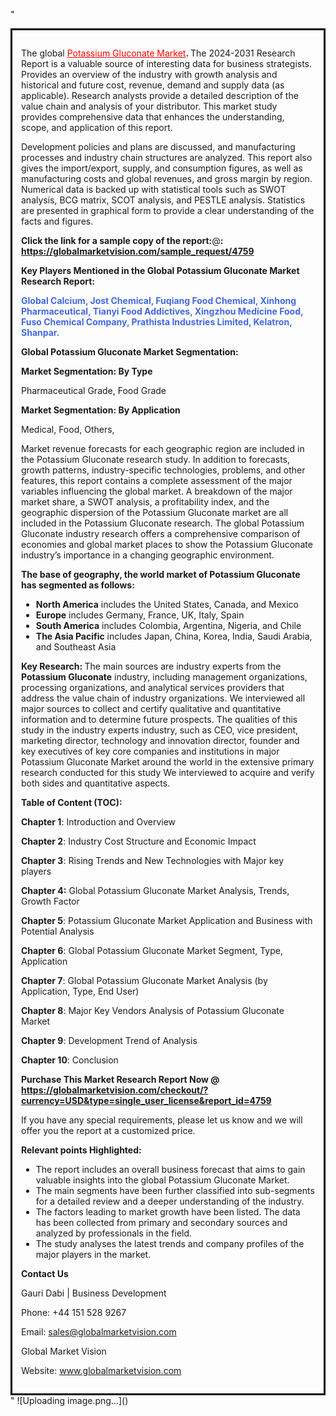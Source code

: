 "<div style='border: 3px solid black; padding: 1em;'>

The global <a style='color: #ff0000;' href='https://globalmarketvision.com/reports/global-potassium-gluconate-market/4759'>Potassium Gluconate Market</a><strong>. </strong>The 2024-2031 Research Report is a valuable source of interesting data for business strategists. Provides an overview of the industry with growth analysis and historical and future cost, revenue, demand and supply data (as applicable). Research analysts provide a detailed description of the value chain and analysis of your distributor. This market study provides comprehensive data that enhances the understanding, scope, and application of this report.

Development policies and plans are discussed, and manufacturing processes and industry chain structures are analyzed. This report also gives the import/export, supply, and consumption figures, as well as manufacturing costs and global revenues, and gross margin by region. Numerical data is backed up with statistical tools such as SWOT analysis, BCG matrix, SCOT analysis, and PESTLE analysis. Statistics are presented in graphical form to provide a clear understanding of the facts and figures.

<strong>Click the link for a sample copy of the report:</strong>@<strong>:</strong><strong> <a style='color: #ff0000;' href='https://globalmarketvision.com/sample_request/4759?utm_source=linkedinPulse&utm_medium=Dhiraj&utm_campaign=Dhiraj'><strong>https://globalmarketvision.com/sample_request/4759</strong></a></strong>

<strong>Key Players Mentioned in the Global Potassium Gluconate Market Research Report:</strong>

<strong style='color: #4169e1;'>Global Calcium, Jost Chemical, Fuqiang Food Chemical, Xinhong Pharmaceutical, Tianyi Food Addictives, Xingzhou Medicine Food, Fuso Chemical Company, Prathista Industries Limited, Kelatron, Shanpar.

</strong>

<strong>Global Potassium Gluconate Market Segmentation:</strong>

<strong>Market Segmentation: By Type</strong>

Pharmaceutical Grade, Food Grade

<strong>Market Segmentation: By Application</strong>

Medical, Food, Others,

Market revenue forecasts for each geographic region are included in the Potassium Gluconate research study. In addition to forecasts, growth patterns, industry-specific technologies, problems, and other features, this report contains a complete assessment of the major variables influencing the global market. A breakdown of the major market share, a SWOT analysis, a profitability index, and the geographic dispersion of the Potassium Gluconate market are all included in the Potassium Gluconate research. The global Potassium Gluconate industry research offers a comprehensive comparison of economies and global market places to show the Potassium Gluconate industry’s importance in a changing geographic environment.

<strong>The base of geography, the world market of Potassium Gluconate has segmented as follows:</strong>
<ul>
  <li><strong>North America</strong> includes the United States, Canada, and Mexico</li>
  <li><strong>Europe</strong> includes Germany, France, UK, Italy, Spain</li>
  <li><strong>South America</strong> includes Colombia, Argentina, Nigeria, and Chile</li>
  <li><strong>The Asia Pacific</strong> includes Japan, China, Korea, India, Saudi Arabia, and Southeast Asia</li>
</ul>
<strong>Key Research: </strong>
The main sources are industry experts from the <strong>Potassium Gluconate</strong> industry, including management organizations, processing organizations, and analytical services providers that address the value chain of industry organizations. We interviewed all major sources to collect and certify qualitative and quantitative information and to determine future prospects. The qualities of this study in the industry experts industry, such as CEO, vice president, marketing director, technology and innovation director, founder and key executives of key core companies and institutions in major Potassium Gluconate Market around the world in the extensive primary research conducted for this study We interviewed to acquire and verify both sides and quantitative aspects.

<strong>Table of Content (TOC): </strong>

<strong>Chapter 1</strong>: Introduction and Overview

<strong>Chapter 2</strong>: Industry Cost Structure and Economic Impact

<strong>Chapter 3</strong>: Rising Trends and New Technologies with Major key players

<strong>Chapter 4:</strong> Global Potassium Gluconate Market Analysis, Trends, Growth Factor

<strong>Chapter 5</strong>: Potassium Gluconate Market Application and Business with Potential Analysis

<strong>Chapter 6</strong>: Global Potassium Gluconate Market Segment, Type, Application

<strong>Chapter 7</strong>: Global Potassium Gluconate Market Analysis (by Application, Type, End User)

<strong>Chapter 8</strong>: Major Key Vendors Analysis of Potassium Gluconate Market

<strong>Chapter 9</strong>: Development Trend of Analysis

<strong>Chapter 10</strong>: Conclusion

<strong>Purchase This Market Research Report Now @</strong><strong> <strong><a style='color: #ff0000;' href='https://globalmarketvision.com/checkout/?currency=USD&type=single_user_license&report_id=4759?utm_source=linkedinPulse&utm_medium=Dhiraj&utm_campaign=Dhiraj'>https://globalmarketvision.com/checkout/?currency=USD&type=single_user_license&report_id=4759</a></strong>
</strong>

If you have any special requirements, please let us know and we will offer you the report at a customized price.

<strong>Relevant points Highlighted:</strong>
<ul>
  <li>The report includes an overall business forecast that aims to gain valuable insights into the global Potassium Gluconate Market.</li>
  <li>The main segments have been further classified into sub-segments for a detailed review and a deeper understanding of the industry.</li>
  <li>The factors leading to market growth have been listed. The data has been collected from primary and secondary sources and analyzed by professionals in the field.</li>
  <li>The study analyses the latest trends and company profiles of the major players in the market.</li>
</ul>
<strong>Contact Us</strong>

Gauri Dabi | Business Development

Phone: +44 151 528 9267

Email: <a href='mailto:sales@globalmarketvision.com'>sales@globalmarketvision.com</a>

Global Market Vision

Website: <a href='http://www.globalmarketvision.com/'>www.globalmarketvision.com</a>

</div>"
![Uploading image.png…]()
